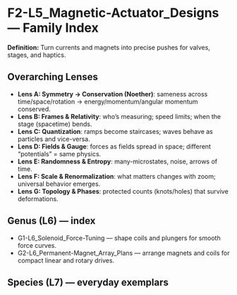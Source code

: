 # F2-L5_Magnetic-Actuator_Designs — Family Index
**Definition:** Turn currents and magnets into precise pushes for valves, stages, and haptics.
## Overarching Lenses

- **Lens A: Symmetry -> Conservation (Noether)**: sameness across time/space/rotation → energy/momentum/angular momentum conserved.
- **Lens B: Frames & Relativity**: who’s measuring; speed limits; when the stage (spacetime) bends.
- **Lens C: Quantization**: ramps become staircases; waves behave as particles and vice-versa.
- **Lens D: Fields & Gauge**: forces as fields spread in space; different “potentials” = same physics.
- **Lens E: Randomness & Entropy**: many-microstates, noise, arrows of time.
- **Lens F: Scale & Renormalization**: what matters changes with zoom; universal behavior emerges.
- **Lens G: Topology & Phases**: protected counts (knots/holes) that survive deformations.

## Genus (L6) — index
- G1-L6_Solenoid_Force-Tuning — shape coils and plungers for smooth force curves.
- G2-L6_Permanent-Magnet_Array_Plans — arrange magnets and coils for compact linear and rotary drives.
## Species (L7) — everyday exemplars
